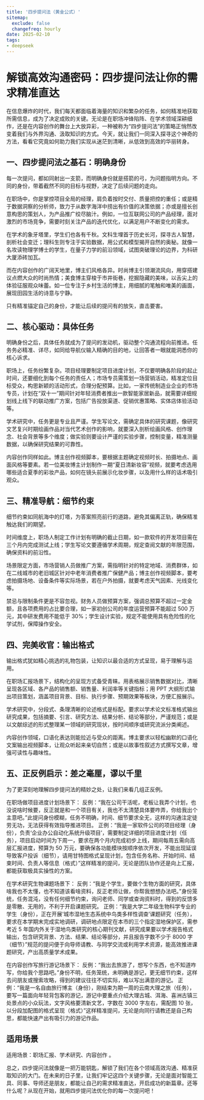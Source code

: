 ```yaml
---
title: '四步提问法（黄金公式）'
sitemap:
  exclude: false
  changefreq: hourly
date: 2025-02-10
tags:
- deepseek
---
```

# 解锁高效沟通密码：四步提问法让你的需求精准直达

在信息爆炸的时代，我们每天都面临着海量的知识和繁杂的任务，如何精准地获取所需信息，成为了决定成败的关键。无论是在职场冲锋陷阵、在学术领域深耕细作，还是在内容创作的舞台上大放异彩，一种被称为“四步提问法”的策略正悄然改变着我们与外界沟通、汲取知识的方式。今天，就让我们一同深入探寻这个神奇的方法，看看它究竟如何助力我们实现从迷茫到清晰，从低效到高效的华丽转身。

## 一、四步提问法之基石：明确身份
每一次提问，都如同射出一支箭，而明确身份就是搭箭的弓，为问题指明方向。不同的身份，带着截然不同的目标与视野，决定了后续问题的走向。

在职场中，你是掌控项目全局的经理，肩负着按时交付、质量把控的重任；或是精于数据洞察的分析师，致力于从数字海洋中捞出有价值的决策依据；亦或是擅长创意构思的策划人，为产品推广绞尽脑汁。例如，一位互联网公司的产品经理，面对激烈的市场竞争，需要时刻关注产品的迭代优化，以满足用户不断变化的需求。

在学术的象牙塔里，学生们也各有千秋。文科生埋首于历史长河，探寻古人智慧，剖析社会变迁；理科生则专注于实验数据，用公式和模型揭开自然的奥秘。就像一名攻读物理学博士的学生，在量子力学的前沿领域，试图突破理论的边界，为科研大厦添砖加瓦。

而在内容创作的广阔天地里，博主们风格各异。时尚博主引领潮流风向，用穿搭建议点燃大众的时尚热情；美食博主穿梭于市井街巷，挖掘隐藏的美味，以舌尖上的体验征服观众味蕾。如一位专注于乡村生活的博主，用细腻的笔触和唯美的画面，展现田园生活的诗意与宁静。

只有精准锚定自己的身份，才能让后续的提问有的放矢，直击要害。

## 二、核心驱动：具体任务
明确身份之后，具体任务就成为了提问的发动机，驱动整个沟通流程向前推进。任务务必精准、详尽，如同给导航仪输入精确的目的地，让回答者一眼就能洞悉你的核心诉求。

职场上，任务纷繁复杂。项目经理要制定项目进度计划，不仅要明确各阶段的起止时间，还要细化到每个任务的责任人；市场专员需策划一场营销活动，精准定位目标受众，构思新颖的活动形式，合理分配预算。比如，一家传统制造业企业的市场专员，计划在“双十一”期间针对年轻消费者推出一款智能家居新品，就需要详细规划线上线下的联动推广方案，包括广告投放渠道、促销优惠策略、实体店体验活动等。

学术研究中，任务更是专业且严谨。学生写论文，需确定具体的研究课题，像研究文艺复兴时期绘画作品对当代艺术创作的影响，就要深入剖析绘画风格、创作理念、社会背景等多个维度；做实验则要设计严谨的实验步骤，控制变量，精准测量数据，以确保研究结果的可靠性。

内容创作同样如此。博主创作视频脚本，要根据主题确定视频时长、拍摄地点、画面风格等要素。若一位美妆博主计划制作一期“夏日清新妆容”视频，就要考虑选用哪些适合夏季的彩妆产品，如何在镜头前展示化妆步骤，以及用什么样的话术吸引观众。

## 三、精准导航：细节约束
细节约束如同航海中的灯塔，为答案照亮前行的道路，避免其偏离正轨，确保精准触达我们的期望。

时间维度上，职场人制定工作计划有明确的截止日期，如一款软件的开发项目需在三个月内完成测试上线；学生写论文要遵循学术周期，规定查阅文献的年限范围，确保资料的前沿性。

场景限定方面，市场营销人员做推广方案，需指明针对的特定地域、消费群体，如在二线城市的老旧城区针对中老年消费者推广保健产品；博主创作视频脚本，要考虑拍摄场地、设备条件等实际场景，若在户外拍摄，就要考虑天气因素、光线变化等。

禁忌与限制条件更是不容忽视。财务人员做预算方案，强调总预算不超过一定金额，且各项费用的占比要合理，如一家初创公司的年度运营预算不能超过 500 万元，其中研发费用不能低于 30%；学生设计实验，规定不能使用具有危险性的化学试剂，保障操作安全。

## 四、完美收官：输出格式
输出格式犹如精心挑选的礼物包装，让知识以最合适的方式呈现，易于理解与运用。

在职场汇报场景下，结构化的呈现方式备受青睐。用表格展示销售数据对比，清晰呈现各区域、各产品的销售额、销售量、利润率等关键指标；用 PPT 大纲形式输出项目策划，涵盖项目背景、目标、执行步骤、预期效果等板块，方便汇报展示。

学术研究中，分段式、条理清晰的论述格式是标配。要求以学术论文标准格式输出研究成果，包括摘要、引言、研究方法、结果分析、结论等部分，严谨规范；或是以文献综述的形式整理某一领域的研究现状，按时间顺序或研究流派分类阐述。

内容创作领域，口语化表达则能拉近与受众的距离。博主要求以轻松幽默的口语化文案输出视频脚本，让观众听起来亲切自然；或是以故事性叙述方式撰写文章，增强可读性与趣味性。

## 五、正反例启示：差之毫厘，谬以千里
为了更深刻地理解四步提问法的精妙之处，让我们来看几组正反例。

在职场做项目进度计划场景下：
反例：“我在公司干活呢，老板让我弄个计划，也没说啥时候要，反正就是和一个项目有关，我也不太清楚具体要咋弄，你给我出个主意吧。”此提问身份模糊，任务不明确，时间、细节要求全无，这样的沟通注定徒劳无功，无法获得有效指导推进项目。
正例：“我是一家软件公司的项目经理（身份），负责‘企业办公自动化系统升级项目’，需要制定详细的项目进度计划（任务），项目启动时间为下周一，要求在两个月内完成初步上线，期间每周五需向高层汇报进度，预算为 50 万元，要确保各功能模块按顺序依次开发，不能出现延误导致客户投诉（细节），请用甘特图格式呈现计划，包含任务名称、开始时间、结束时间、负责人等信息（格式）”这样精准的提问，无论是团队协作还是向上汇报，都能获取极具实操性的方案。

在学术研究生物课题场景下：
反例：“我是个学生，要做个生物方面的研究，具体啥我也不太懂，也不知道该看啥资料，反正老师让做，你帮我想想办法吧。”身份笼统，任务混沌，没有任何细节约束，询问老师、同学或查询资料时，得到的反馈多是零散、无用的，不利于开启课题研究。
正例：“我是大学二年级生物科学专业的学生（身份），正在开展‘城市湿地生态系统中鸟类多样性调查’课题研究（任务），要求在本学期末完成实地调研，调研地点限定在本市的三个指定湿地保护区，需参考近 5 年国内外关于湿地鸟类研究的核心期刊文献，研究成果要以学术报告格式输出，包含研究背景、方法、结果、结论等部分，并且报告字数不少于 8000 字（细节）”规范的提问便于向导师请教、与同学交流或利用学术资源，能高效推进课题研究，产出高质量学术成果。

在内容创作写旅行游记场景下：
反例：“我出去旅游了，想写个东西，也不知道咋写，你给我个思路吧。”身份不明，任务笼统，未明确是游记，更无细节约束，这样去问朋友或搜索攻略，得到的建议往往不切实际，难以写出满意的游记。
正例：“我是一名自由旅行博主（身份），刚结束为期一周的云南大理之旅（任务），要写一篇面向年轻背包客的游记，游记中要重点介绍大理古城、洱海、喜洲古镇三处景点的小众玩法，文字风格要清新文艺，字数在 3000 字左右，需配图 10 张，以分段加配图的格式呈现（格式）”这样精准提问，无论是向同行请教还是自己构思，都能快速产出有吸引力的游记作品。

## 适用场景

适用场景：职场汇报、学术研究、内容创作 。

总之，四步提问法就像是一把万能钥匙，解锁了我们在各个领域高效沟通、精准获取知识的大门。在未来的日子里，让我们牢记这四个关键步骤，无论是面对智能工具、同事、导师还是朋友，都能让自己的需求精准直达，开启成功的新篇章。还等什么呢？从现在开始，就用四步提问法优化你的每一次提问吧！ 